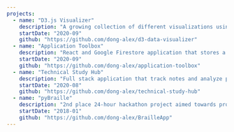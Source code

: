 ```yaml
---
projects:
  - name: "D3.js Visualizer"
    description: "A growing collection of different visualizations using d3.js complemented with React and TypeScript. Uses a variety of data such as data gathered by myself or randomized."
    startDate: "2020-09"
    github: "https://github.com/dong-alex/d3-data-visualizer"
  - name: "Application Toolbox"
    description: "React and Google Firestore application that stores a personal collection of important URLs and descriptions to reference to when applying for multiple positions."
    startDate: "2020-09"
    github: "https://github.com/dong-alex/application-toolbox"
  - name: "Technical Study Hub"
    description: "Full stack application that track notes and analyze patterns to connect ideas together in Leetcode questions."
    startDate: "2020-08"
    github: "https://github.com/dong-alex/technical-study-hub"
  - name: "pyBraille"
    description: "2nd place 24-hour hackathon project aimed towards providing a cheaper and more mobile solution to handle accessibility."
    startDate: "2018-01"
    github: "https://github.com/dong-alex/BrailleApp"
---
```

